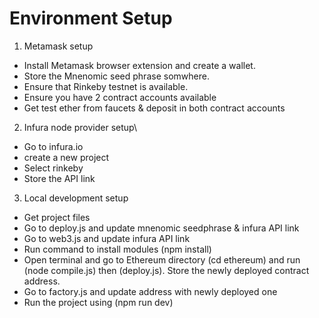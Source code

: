 # Environment Setup

1. Metamask setup

- Install Metamask browser extension and create a wallet.
- Store the Mnenomic seed phrase somwhere.
- Ensure that Rinkeby testnet is available.
- Ensure you have 2 contract accounts available
- Get test ether from faucets & deposit in both contract accounts

2. Infura node provider setup\

- Go to infura.io
- create a new project
- Select rinkeby
- Store the API link

3. Local development setup

- Get project files
- Go to deploy.js and update mnenomic seedphrase & infura API link
- Go to web3.js and update infura API link
- Run command to install modules (npm install)
- Open terminal and go to Ethereum directory (cd ethereum) and run (node compile.js) then (deploy.js). Store the newly deployed contract address.
- Go to factory.js and update address with newly deployed one
- Run the project using (npm run dev)
